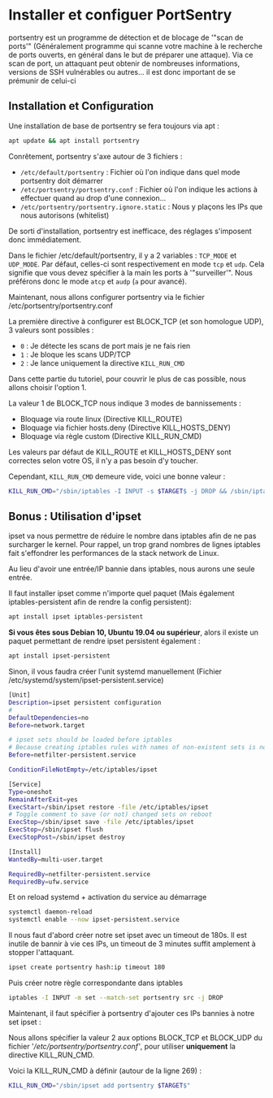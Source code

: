 # Installer et configuer PortSentry

portsentry est un programme de détection et de blocage de '"scan de
ports'" (Généralement programme qui scanne votre machine à le recherche
de ports ouverts, en général dans le but de préparer une attaque). Via
ce scan de port, un attaquant peut obtenir de nombreuses informations,
versions de SSH vulnérables ou autres... il est donc important de se
prémunir de celui-ci

## Installation et Configuration

Une installation de base de portsentry se fera toujours via apt :

```bash
apt update && apt install portsentry
```

Conrêtement, portsentry s'axe autour de 3 fichiers :

* `/etc/default/portsentry` : Fichier où l'on indique dans quel mode
    portsentry doit démarrer
* `/etc/portsentry/portsentry.conf` : Fichier où l'on indique les
    actions à effectuer quand au drop d'une connexion...
* `/etc/portsentry/portsentry.ignore.static` : Nous y plaçons les IPs
    que nous autorisons (whitelist)

De sorti d'installation, portsentry est inefficace, des réglages
s'imposent donc immédiatement.

Dans le fichier /etc/default/portsentry, il y a 2 variables :
`TCP_MODE` et `UDP_MODE`. Par défaut, celles-ci sont respectivement
en mode `tcp` et `udp`. Cela signifie que vous devez spécifier à la
main les ports à '"surveiller'". Nous préférons donc le mode `atcp` et
`audp` (`a` pour avancé).

Maintenant, nous allons configurer portsentry via le fichier
/etc/portsentry/portsentry.conf

La première directive à configurer est BLOCK_TCP (et son homologue UDP),
3 valeurs sont possibles :

* `0` : Je détecte les scans de port mais je ne fais rien
* `1` : Je bloque les scans UDP/TCP
* `2` : Je lance uniquement la directive `KILL_RUN_CMD`

Dans cette partie du tutoriel, pour couvrir le plus de cas possible,
nous allons choisir l'option 1.

La valeur 1 de BLOCK_TCP nous indique 3 modes de bannissements :

* Bloquage via route linux (Directive KILL_ROUTE)
* Bloquage via fichier hosts.deny (Directive KILL_HOSTS_DENY)
* Bloquage via règle custom (Directive KILL_RUN_CMD)

Les valeurs par défaut de KILL_ROUTE et KILL_HOSTS_DENY sont correctes
selon votre OS, il n'y a pas besoin d'y toucher.

Cependant, `KILL_RUN_CMD` demeure vide, voici une bonne valeur :

```bash
KILL_RUN_CMD="/sbin/iptables -I INPUT -s $TARGET$ -j DROP && /sbin/iptables -I INPUT -s $TARGET$ -m limit --limit 3/minute --limit-burst 5 -j LOG --log-level debug --log-prefix Portsentry: dropping: "
```

## Bonus : Utilisation d'ipset

ipset va nous permettre de réduire le nombre dans iptables afin de ne
pas surcharger le kernel. Pour rappel, un trop grand nombres de lignes
iptables fait s'effondrer les performances de la stack network de
Linux.

Au lieu d'avoir une entrée/IP bannie dans iptables, nous aurons une
seule entrée.

Il faut installer ipset comme n'importe quel paquet (Mais également
iptables-persistent afin de rendre la config persistent):

```bash
apt install ipset iptables-persistent
```

**Si vous êtes sous Debian 10, Ubuntu 19.04 ou supérieur**, alors il
existe un paquet permettant de rendre ipset persistent également :

```bash
apt install ipset-persistent
```

Sinon, il vous faudra créer l'unit systemd manuellement (Fichier
/etc/systemd/system/ipset-persistent.service)

```bash
[Unit]
Description=ipset persistent configuration
#
DefaultDependencies=no
Before=network.target

# ipset sets should be loaded before iptables
# Because creating iptables rules with names of non-existent sets is not possible
Before=netfilter-persistent.service

ConditionFileNotEmpty=/etc/iptables/ipset

[Service]
Type=oneshot
RemainAfterExit=yes
ExecStart=/sbin/ipset restore -file /etc/iptables/ipset
# Toggle comment to save (or not) changed sets on reboot
ExecStop=/sbin/ipset save -file /etc/iptables/ipset
ExecStop=/sbin/ipset flush
ExecStopPost=/sbin/ipset destroy

[Install]
WantedBy=multi-user.target

RequiredBy=netfilter-persistent.service
RequiredBy=ufw.service
```

Et on reload systemd + activation du service au démarrage

```bash
systemctl daemon-reload
systemctl enable --now ipset-persistent.service
```

Il nous faut d'abord créer notre set ipset avec un timeout de 180s. Il
est inutile de bannir à vie ces IPs, un timeout de 3 minutes suffit
amplement à stopper l'attaquant.

```bash
ipset create portsentry hash:ip timeout 180
```

Puis créer notre règle correspondante dans iptables

```bash
iptables -I INPUT -m set --match-set portsentry src -j DROP
```

Maintenant, il faut spécifier à portsentry d'ajouter ces IPs bannies à
notre set ipset :

Nous allons spécifier la valeur 2 aux options BLOCK_TCP et BLOCK_UDP du
fichier '_/etc/portsentry/portsentry.conf'_, pour utiliser
**uniquement** la directive KILL_RUN_CMD.

Voici la KILL_RUN_CMD à définir (autour de la ligne 269) :

```bash
KILL_RUN_CMD="/sbin/ipset add portsentry $TARGET$"
```
